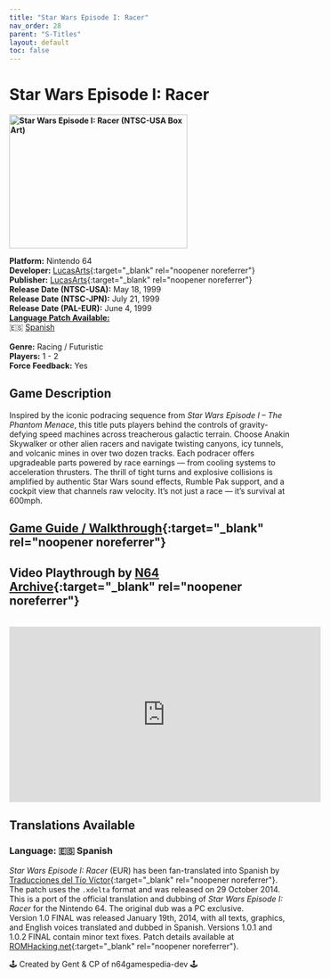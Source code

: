 ```yaml
---
title: "Star Wars Episode I: Racer"
nav_order: 28
parent: "S-Titles"
layout: default
toc: false
---
```


# Star Wars Episode I: Racer

<b>
<img src="https://images.launchbox-app.com/1108c8c8-a059-4591-941a-c219e90cd68e.jpg" alt="Star Wars Episode I: Racer (NTSC-USA Box Art)" width="320" height="240" />
</b>

**Platform:** Nintendo 64  
**Developer:** [LucasArts](https://en.wikipedia.org/wiki/LucasArts){:target="_blank" rel="noopener noreferrer"}  
**Publisher:** [LucasArts](https://en.wikipedia.org/wiki/LucasArts){:target="_blank" rel="noopener noreferrer"}  
**Release Date (NTSC-USA):** May 18, 1999  
**Release Date (NTSC-JPN):** July 21, 1999  
**Release Date (PAL-EUR):** June 4, 1999  
[**Language Patch Available:**](#translations-available)<br>
🇪🇸 [Spanish](#language-spanish)<br>  
**Genre:** Racing / Futuristic  
**Players:** 1 - 2  
**Force Feedback:** Yes  

## Game Description  
Inspired by the iconic podracing sequence from *Star Wars Episode I – The Phantom Menace*, this title puts players behind the controls of gravity-defying speed machines across treacherous galactic terrain. Choose Anakin Skywalker or other alien racers and navigate twisting canyons, icy tunnels, and volcanic mines in over two dozen tracks. Each podracer offers upgradeable parts powered by race earnings — from cooling systems to acceleration thrusters. The thrill of tight turns and explosive collisions is amplified by authentic Star Wars sound effects, Rumble Pak support, and a cockpit view that channels raw velocity. It’s not just a race — it’s survival at 600mph.

## [Game Guide / Walkthrough](https://gamefaqs.gamespot.com/n64/198780-star-wars-episode-i-racer/faqs/2521){:target="_blank" rel="noopener noreferrer"}

## Video Playthrough by [N64 Archive](https://www.youtube.com/@N64Archive){:target="_blank" rel="noopener noreferrer"}  
<br />  
<iframe width="560" height="315" src="https://www.youtube.com/embed/_KmXM8Y3Xks" title="Star Wars Episode I: Racer Gameplay" frameborder="0" allowfullscreen></iframe>

## Translations Available  
### Language: 🇪🇸 Spanish  
*Star Wars Episode I: Racer* (EUR) has been fan-translated into Spanish by [Traducciones del Tío Víctor](https://www.romhacking.net/community/1617/){:target="_blank" rel="noopener noreferrer"}. The patch uses the `.xdelta` format and was released on 29 October 2014. This is a port of the official translation and dubbing of *Star Wars Episode I: Racer* for the Nintendo 64. The original dub was a PC exclusive.  
Version 1.0 FINAL was released January 19th, 2014, with all texts, graphics, and English voices translated and dubbed in Spanish. Versions 1.0.1 and 1.0.2 FINAL contain minor text fixes. Patch details available at [ROMHacking.net](https://www.romhacking.net/translations/2124/){:target="_blank" rel="noopener noreferrer"}.

🕹️ Created by Gent & CP of n64gamespedia-dev 🕹️

<!-- Vault Format: n64gamespedia-dev -->
<!-- Protocol Source: _vault-specs/format-protocol.md -->
